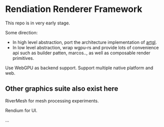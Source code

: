 # Rendiation Renderer Framework

This repo is in very early stage.

Some direction:

* In high level abstraction, port the architecture implementation of [artgl](https://github.com/mikialex/artgl).
* In low level abstraction, wrap wgpu-rs and provide lots of convenience api such as builder patten, marcos.., as well as composable render primitives.

Use WebGPU as backend support. Support multiple native platform and web.

## Other graphics suite also exist here

RiverMesh for mesh processing experiments.

Rendium for UI.

...